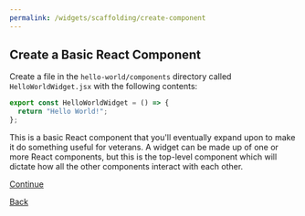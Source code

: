 ```yaml
---
permalink: /widgets/scaffolding/create-component
---
```


## Create a Basic React Component

Create a file in the `hello-world/components` directory called `HelloWorldWidget.jsx` with the following contents:

```javascript
export const HelloWorldWidget = () => {
  return "Hello World!";
};
```

This is a basic React component that you'll eventually expand upon to make it do something useful for veterans. A widget can be made up of one or more React components, but this is the top-level component which will dictate how all the other components interact with each other.

[Continue](./7-mount-widget.md)

[Back](./5-component-dir.md)
